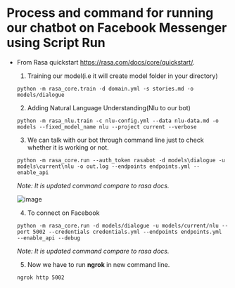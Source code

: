 # Process and command for running our chatbot on Facebook Messenger using Script Run
* From Rasa quickstart https://rasa.com/docs/core/quickstart/.
    1. Training our model(i.e it will create model folder in your directory)
         
      python -m rasa_core.train -d domain.yml -s stories.md -o models/dialogue
    
    2. Adding Natural Language Understanding(Nlu to our bot)
         
      python -m rasa_nlu.train -c nlu-config.yml --data nlu-data.md -o models --fixed_model_name nlu --project current --verbose
    
    3. We can talk with our bot through command line just to check whether it is working or not.
        
      python -m rasa_core.run --auth_token rasabot -d models\dialogue -u models\current\nlu -o out.log --endpoints endpoints.yml --enable_api
    
     *Note: It is updated command compare to rasa docs.*
     
     ![image](https://user-images.githubusercontent.com/39983195/56089615-3867e280-5eb3-11e9-921c-97310131ccbd.png)

     
    4. To connect on Facebook
        
      python -m rasa_core.run -d models/dialogue -u models/current/nlu --port 5002 --credentials credentials.yml --endpoints endpoints.yml  --enable_api --debug
     
     *Note: It is updated command compare to rasa docs.* 
     
     5. Now we have to run **ngrok** in new command line.
      
      ngrok http 5002
      
     
